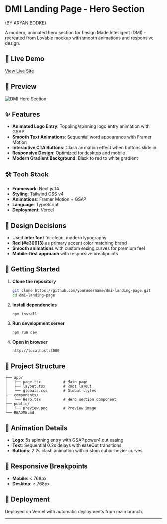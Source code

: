 # DMI Landing Page - Hero Section
(BY ARYAN BODKE)

A modern, animated hero section for Design Made Intelligent (DMI) - recreated from Lovable mockup with smooth animations and responsive design.

## 🚀 Live Demo
[View Live Site](https://your-deployment-url.vercel.app)

## 📸 Preview
![DMI Hero Section](./public/preview.png)

## ✨ Features
- **Animated Logo Entry**: Toppling/spinning logo entry animation with GSAP
- **Smooth Text Animations**: Sequential word appearance with Framer Motion
- **Interactive CTA Buttons**: Clash animation effect when buttons slide in
- **Responsive Design**: Optimized for desktop and mobile
- **Modern Gradient Background**: Black to red to white gradient

## 🛠️ Tech Stack
- **Framework**: Next.js 14
- **Styling**: Tailwind CSS v4
- **Animations**: Framer Motion + GSAP
- **Language**: TypeScript
- **Deployment**: Vercel

## 🎨 Design Decisions
- Used **Inter font** for clean, modern typography
- **Red (#e30613)** as primary accent color matching brand
- **Smooth animations** with custom easing curves for premium feel
- **Mobile-first approach** with responsive breakpoints

## 🚀 Getting Started

1. **Clone the repository**
   ```bash
   git clone https://github.com/yourusername/dmi-landing-page.git
   cd dmi-landing-page
   ```

2. **Install dependencies**
   ```bash
   npm install
   ```

3. **Run development server**
   ```bash
   npm run dev
   ```

4. **Open in browser**
   ```
   http://localhost:3000
   ```

## 📁 Project Structure
```
├── app/
│   ├── page.tsx          # Main page
│   ├── layout.tsx        # Root layout
│   └── globals.css       # Global styles
├── components/
│   └── Hero.tsx          # Hero section component
├── public/
│   └── preview.png       # Preview image
└── README.md
```

## 🎯 Animation Details
- **Logo**: 5s spinning entry with GSAP power4.out easing
- **Text**: Sequential 0.2s delays with easeOut transitions
- **Buttons**: 2.2s clash animation with custom cubic-bezier curves


## 📱 Responsive Breakpoints
- **Mobile**: < 768px
- **Desktop**: ≥ 768px

## 🚀 Deployment
Deployed on Vercel with automatic deployments from main branch.

---

